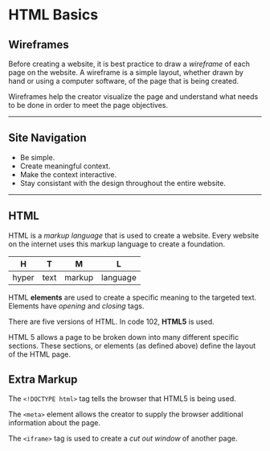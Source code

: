 # **HTML Basics**

  ## Wireframes
  Before creating a website, it is best practice to draw a *wireframe* of each page on the website. A wireframe is a simple layout, whether drawn by hand or using a computer software, of the page that is being created. 
  
  Wireframes help the creator visualize the page and understand what needs to be done in order to meet the page objectives. 

---
  ## Site Navigation
  * Be simple. 
  * Create meaningful context. 
  * Make the context interactive. 
  * Stay consistant with the design throughout the entire website. 
---

## HTML 
HTML is a *markup language* that is used to create a website. Every website on the internet uses this markup language to create a foundation. 

 H | T | M | L
 :---: | :---: | :---: | :---:
 hyper | text | markup | language

 HTML **elements** are used to create a specific meaning to the targeted text. Elements have *opening* and *closing* tags. 

 There are five versions of HTML. In code 102, **HTML5** is used. 

 HTML 5 allows a page to be broken down into many different specific sections. These sections, or elements (as defined above) define the layout of the HTML page. 

## Extra Markup
The `<!DOCTYPE html>` tag tells the browser that HTML5 is being used.

The `<meta>` element allows the creator to supply the browser additional information about the page.

The `<iframe>` tag is used to create a *cut out window* of another page.




